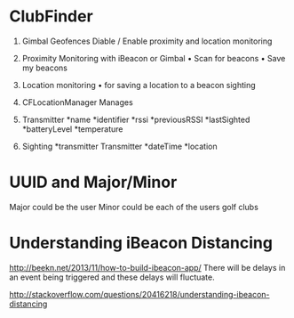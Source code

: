 ClubFinder
==========


1. Gimbal Geofences
  Diable / Enable proximity and location monitoring

2. Proximity Monitoring with iBeacon or Gimbal
  • Scan for beacons
  • Save my beacons

3. Location monitoring
  • for saving a location to a beacon sighting 

4. CFLocationManager
  Manages 

5. Transmitter
  *name
  *identifier
  *rssi
  *previousRSSI
  *lastSighted
  *batteryLevel
  *temperature

6. Sighting
  *transmitter Transmitter
  *dateTime
  *location



# UUID and Major/Minor

Major could be the user
Minor could be each of the users golf clubs


# Understanding iBeacon Distancing

http://beekn.net/2013/11/how-to-build-ibeacon-app/
There will be delays in an event being triggered and these delays will fluctuate. 

http://stackoverflow.com/questions/20416218/understanding-ibeacon-distancing




